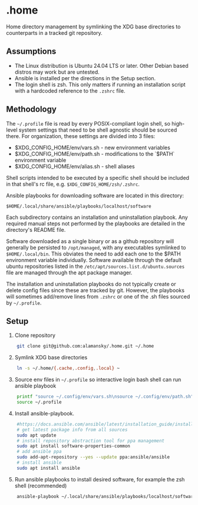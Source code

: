 # .home

Home directory management by symlinking the XDG base directories to counterparts
in a tracked git repository. 

## Assumptions

* The Linux distribution is Ubuntu 24.04 LTS or later. Other Debian based
distros may work but are untested.
* Ansible is installed per the directions in the Setup section.
* The login shell is zsh. This only matters if running an installation script
with a hardcoded reference to the `.zshrc` file.

## Methodology

The `~/.profile` file is read by every POSIX-compliant login shell, so
high-level system settings that need to be shell agnostic should be sourced
there. For organization, these settings are divided into 3 files:
* $XDG_CONFIG_HOME/env/vars.sh - new environment variables
* $XDG_CONFIG_HOME/env/path.sh - modifications to the `$PATH` environment
variable
* $XDG_CONFIG_HOME/env/alias.sh - shell aliases

Shell scripts intended to be executed by a specific shell should be included in
that shell's rc file, e.g. `$XDG_CONFIG_HOME/zsh/.zshrc`.

Ansible playbooks for downloading software are located in this directory:

``` $HOME/.local/share/ansible/playbooks/localhost/software ```

Each subdirectory contains an installation and uninstallation playbook. Any
required manual steps not performed by the playbooks are detailed in the
directory's README file. 

Software downloaded as a single binary or as a github repository will generally
be persisted to `/opt/managed`, with any executables symlinked to
`$HOME/.local/bin`. This obviates the need to add each one to the $PATH
environment variable individually. Software available through the default ubuntu
repositories listed in the `/etc/apt/sources.list.d/ubuntu.sources` file are
managed through the apt package manager.

The installation and uninstallation playbooks do not typically create or delete
config files since these are tracked by git. However, the playbooks will
sometimes add/remove lines from `.zshrc` or one of the .sh files sourced by
`~/.profile`. 

## Setup

1. Clone repository

```sh
    git clone git@github.com:alamansky/.home.git ~/.home
```

2. Symlink XDG base directories  

```sh
    ln -s ~/.home/{.cache,.config,.local} ~
```

3. Source env files in `~/.profile` so interactive login bash shell can run
ansible playbook  

```sh
    printf "source ~/.config/env/vars.sh\nsource ~/.config/env/path.sh" >> ~/.profile
    source ~/.profile
```

4. Install ansible-playbook.

```sh 
    #https://docs.ansible.com/ansible/latest/installation_guide/installation_distros.html#installing-ansible-on-ubuntu
    # get latest package info from all sources
    sudo apt update
    # install repository abstraction tool for ppa management
    sudo apt install software-properties-common
    # add ansible ppa 
    sudo add-apt-repository --yes --update ppa:ansible/ansible 
    # install ansible 
    sudo apt install ansible 
```

5. Run ansible playbooks to install desired software, for example the zsh shell
(recommended)  

```sh
    ansible-playbook ~/.local/share/ansible/playbooks/localhost/software/zsh/install.yml
```

